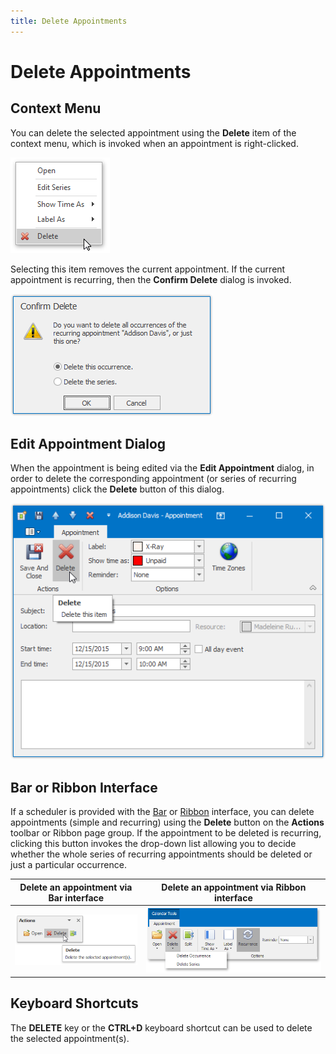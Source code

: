 ```yaml
---
title: Delete Appointments
---
```

# Delete Appointments
## Context Menu
You can delete the selected appointment using the **Delete** item of the context menu, which is invoked when an appointment is right-clicked.

![SchedulerMenuItemId.DeleteAppointment](../../../images/Img4547.png)

Selecting this item removes the current appointment. If the current appointment is recurring, then the **Confirm Delete** dialog is invoked.

![DeleteRecurrentAppointments Dialog](../../../images/Img4533.png)

## Edit Appointment Dialog
When the appointment is being edited via the **Edit Appointment** dialog, in order to delete the corresponding appointment (or series of recurring appointments) click the **Delete** button of this dialog.

![DeletingAppointments_01.png](../../../images/Img5497.png)

## Bar or Ribbon Interface
If a scheduler is provided with the [Bar](../../../../interface-elements-for-desktop/articles/scheduler/scheduler-ui/toolbars.md) or [Ribbon](../../../../interface-elements-for-desktop/articles/scheduler/scheduler-ui/ribbon-interface.md) interface, you can delete appointments (simple and recurring) using the **Delete** button on the **Actions** toolbar or Ribbon page group. If the appointment to be deleted is recurring, clicking this button invokes the drop-down list allowing you to decide whether the whole series of recurring appointments should be deleted or just a particular occurrence.

| Delete an appointment via Bar interface | Delete an appointment via Ribbon interface |
|---|---|
| ![Scheduler_ActionsToolbar](../../../images/Img16561.png) | ![Scheduler_Ribbon_Actions](../../../images/Img16552.png) |

## Keyboard Shortcuts
The **DELETE** key or the **CTRL+D** keyboard shortcut can be used to delete the selected appointment(s).